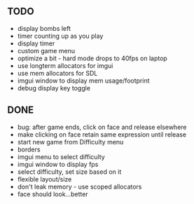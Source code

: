 ## TODO
- display bombs left
- timer counting up as you play
- display timer
- custom game menu
- optimize a bit - hard mode drops to 40fps on laptop
- use longterm allocators for imgui
- use mem allocators for SDL
- imgui window to display mem usage/footprint
- debug display key toggle

## DONE
- bug: after game ends, click on face and release elsewhere
- make clicking on face retain same expression until release
- start new game from Difficulty menu
- borders
- imgui menu to select difficulty
- imgui window to display fps
- select difficulty, set size based on it
- flexible layout/size
- don't leak memory - use scoped allocators
- face should look...better

